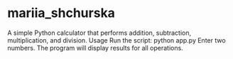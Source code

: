 # mariia_shchurska
A simple Python calculator that performs addition, subtraction, multiplication, and division.
Usage
Run the script:
python app.py
Enter two numbers.
The program will display results for all operations.
